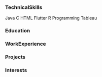 ### TechnicalSkills
Java
C
HTML
Flutter
R Programming
Tableau
### Education

### WorkExperience

### Projects

### Interests
